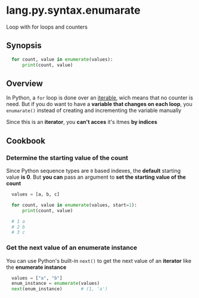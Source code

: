 # lang.py.syntax.enumarate

Loop with for loops and counters

## Synopsis

```py
  for count, value in enumerate(values):
      print(count, value)
```

## Overview

In Python, a `for` loop is done over an [iterable](./p7q9.md), wich means that no
counter is need. But if you do want to have a **variable that changes on each
loop**, you `enumarate()` instead of creating and incrementing the variable
manually

Since this is an **iterator**, you **can't acces** it's itmes **by indices**

## Cookbook

### Determine the starting value of the count

Since Python sequence types are `0` based indexes, the **default** starting value
**is 0**. But **you can** pass an argument to **set the starting value of the count**

```py
  values = [a, b, c]

  for count, value in enumerate(values, start=1):
      print(count, value)

  # 1 a
  # 2 b
  # 3 c
```

### Get the next value of an enumerate instance

You can use Python's built-in `next()` to get the next value of an **iterator**
like the **enumerate instance**

```py
  values = ["a", "b"]
  enum_instance = enumerate(values)
  next(enum_instance)       # (1, 'a')
```
